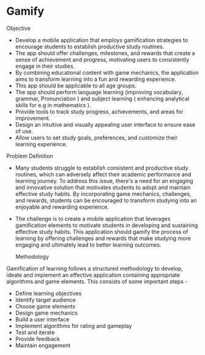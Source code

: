 # Gamify

Objective

- Develop a mobile application that employs gamification strategies to encourage students to establish productive study routines.
- The app should offer challenges, milestones, and rewards that create a sense of achievement and progress, motivating users to consistently engage in their studies. 
- By combining educational content with game mechanics, the application aims to transform learning into a fun and rewarding experience.
- This app should be applicable to all age groups.
- The app should perform language learning (improving vocabulary, grammar, Pronunciation ) and subject learning ( enhancing analytical skills for e.g in mathematics ).
- Provide tools to track study progress, achievements, and areas for improvement.
- Design an intuitive and visually appealing user interface to ensure ease of use.
- Allow users to set study goals, preferences, and customize their learning experience.

Problem Definition

- Many students struggle to establish consistent and productive study routines, which can adversely affect their academic performance and learning journey. To address this issue, there's a need for an engaging and innovative solution that motivates students to adopt and maintain effective study habits. By incorporating game mechanics, challenges, and rewards, students can be encouraged to transform studying into an enjoyable and rewarding experience.

- The challenge is to create a mobile application that leverages gamification elements to motivate students in developing and sustaining effective study habits. This application should gamify the process of learning by offering challenges and rewards that make studying more engaging and ultimately lead to better learning outcomes.



  Methodology

Gamification of learning follows a structured methodology to develop, ideate and implement an effective application containing appropriate algorithms and game elements. This consists of some important steps -

- Define learning objectives
- Identify target audience
- Choose game elements
- Design game mechanics
- Build a user interface
- Implement algorithms for rating and gameplay
- Test and iterate
- Provide feedback
- Maintain engagement


